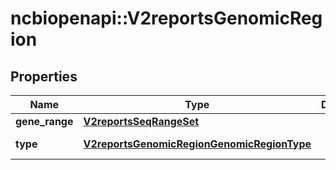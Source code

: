 # ncbiopenapi::V2reportsGenomicRegion


## Properties
Name | Type | Description | Notes
------------ | ------------- | ------------- | -------------
**gene_range** | [**V2reportsSeqRangeSet**](v2reportsSeqRangeSet.md) |  | [optional] 
**type** | [**V2reportsGenomicRegionGenomicRegionType**](v2reportsGenomicRegionGenomicRegionType.md) |  | [optional] [Enum: ] 


